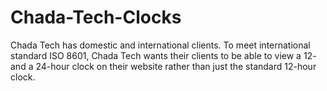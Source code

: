 # Chada-Tech-Clocks
Chada Tech has domestic and international clients. To meet international standard ISO 8601, Chada Tech  wants their clients to be able to view a 12- and a 24-hour clock on their website rather than just the standard 12-hour clock.
